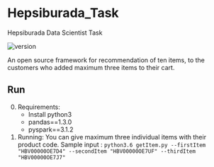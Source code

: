 # Hepsiburada_Task
Hepsiburada Data Scientist Task

![version](https://img.shields.io/badge/version-v1.0.0-green.svg?style=plastic)

An open source framework for recommendation of ten items, to the customers who added maximum three items to their cart. 

## Run
0. Requirements:
   * Install python3
   * pandas==1.3.0
   * pyspark==3.1.2
1. Running:
  You can give maximum three individual items with their product code. Sample input :
    `python3.6 getItem.py --firstItem "HBV00000OE7D4" --secondItem "HBV00000OE7UF" --thirdItem "HBV00000OE7J7"`
